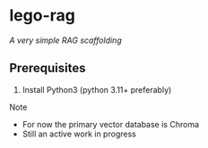 # lego-rag
*A very simple RAG scaffolding*

## Prerequisites
1. Install Python3 (python 3.11+ preferably)


> [!Note]
> - For now the primary vector database is Chroma
> - Still an active work in progress